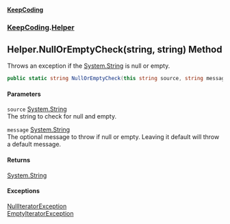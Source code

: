 #### [KeepCoding](index.md 'index')
### [KeepCoding](KeepCoding.md 'KeepCoding').[Helper](KeepCoding_Helper.md 'KeepCoding.Helper')
## Helper.NullOrEmptyCheck(string, string) Method
Throws an exception if the [System.String](https://docs.microsoft.com/en-us/dotnet/api/System.String 'System.String') is null or empty.  
```csharp
public static string NullOrEmptyCheck(this string source, string message=null);
```
#### Parameters
<a name='KeepCoding_Helper_NullOrEmptyCheck(string_string)_source'></a>
`source` [System.String](https://docs.microsoft.com/en-us/dotnet/api/System.String 'System.String')  
The string to check for null and empty.
  
<a name='KeepCoding_Helper_NullOrEmptyCheck(string_string)_message'></a>
`message` [System.String](https://docs.microsoft.com/en-us/dotnet/api/System.String 'System.String')  
The optional message to throw if null or empty. Leaving it default will throw a default message.
  
#### Returns
[System.String](https://docs.microsoft.com/en-us/dotnet/api/System.String 'System.String')  
#### Exceptions
[NullIteratorException](KeepCoding_NullIteratorException.md 'KeepCoding.NullIteratorException')  
[EmptyIteratorException](KeepCoding_EmptyIteratorException.md 'KeepCoding.EmptyIteratorException')  
